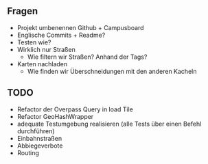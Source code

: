 Fragen
--
- Projekt umbenennen Github + Campusboard
- Englische Commits + Readme?
- Testen wie?
- Wirklich nur Straßen
    - Wie filtern wir Straßen? Anhand der Tags?
- Karten nachladen 
    - Wie finden wir Überschneidungen mit den anderen Kacheln

TODO
--
- Refactor der Overpass Query in load Tile
- Refactor GeoHashWrapper
- adequate Testumgebung realisieren (alle Tests über einen Befehl durchführen)
- Einbahnstraßen
- Abbiegeverbote
- Routing
